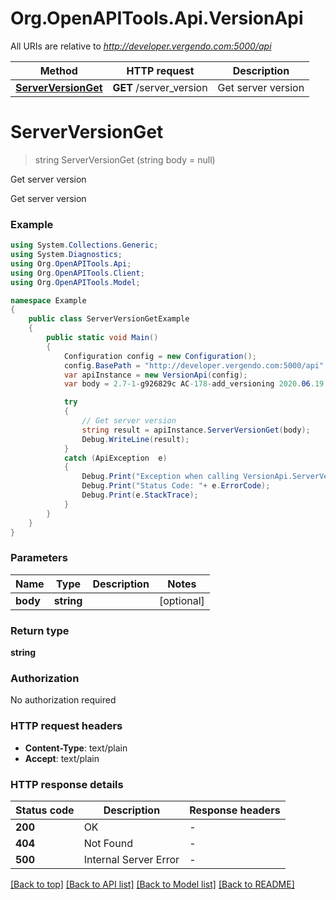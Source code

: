 # Org.OpenAPITools.Api.VersionApi

All URIs are relative to *http://developer.vergendo.com:5000/api*

Method | HTTP request | Description
------------- | ------------- | -------------
[**ServerVersionGet**](VersionApi.md#serverversionget) | **GET** /server_version | Get server version


<a name="serverversionget"></a>
# **ServerVersionGet**
> string ServerVersionGet (string body = null)

Get server version

Get server version

### Example
```csharp
using System.Collections.Generic;
using System.Diagnostics;
using Org.OpenAPITools.Api;
using Org.OpenAPITools.Client;
using Org.OpenAPITools.Model;

namespace Example
{
    public class ServerVersionGetExample
    {
        public static void Main()
        {
            Configuration config = new Configuration();
            config.BasePath = "http://developer.vergendo.com:5000/api";
            var apiInstance = new VersionApi(config);
            var body = 2.7-1-g926829c AC-178-add_versioning 2020.06.19 13:12;  // string |  (optional) 

            try
            {
                // Get server version
                string result = apiInstance.ServerVersionGet(body);
                Debug.WriteLine(result);
            }
            catch (ApiException  e)
            {
                Debug.Print("Exception when calling VersionApi.ServerVersionGet: " + e.Message );
                Debug.Print("Status Code: "+ e.ErrorCode);
                Debug.Print(e.StackTrace);
            }
        }
    }
}
```

### Parameters

Name | Type | Description  | Notes
------------- | ------------- | ------------- | -------------
 **body** | **string**|  | [optional] 

### Return type

**string**

### Authorization

No authorization required

### HTTP request headers

 - **Content-Type**: text/plain
 - **Accept**: text/plain

### HTTP response details
| Status code | Description | Response headers |
|-------------|-------------|------------------|
| **200** | OK |  -  |
| **404** | Not Found |  -  |
| **500** | Internal Server Error |  -  |

[[Back to top]](#) [[Back to API list]](../README.md#documentation-for-api-endpoints) [[Back to Model list]](../README.md#documentation-for-models) [[Back to README]](../README.md)

